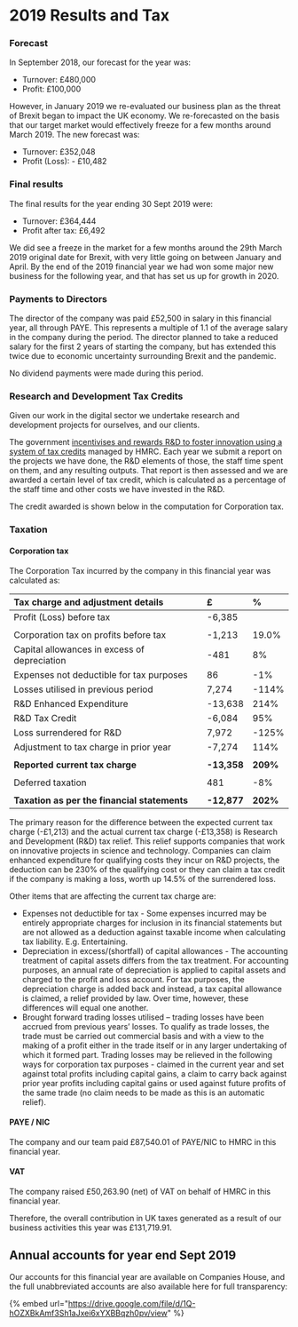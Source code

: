 # 2019 Results and Tax

### Forecast

In September 2018, our forecast for the year was:

* Turnover: £480,000
* Profit: £100,000

However, in January 2019 we re-evaluated our business plan as the threat of Brexit began to impact the UK economy. We re-forecasted on the basis that our target market would effectively freeze for a few months around March 2019. The new forecast was:

* Turnover: £352,048
* Profit \(Loss\): - £10,482

### Final results

The final results for the year ending 30 Sept 2019 were:

* Turnover: £364,444
* Profit after tax: £6,492

We did see a freeze in the market for a few months around the 29th March 2019 original date for Brexit, with very little going on between January and April. By the end of the 2019 financial year we had won some major new business for the following year, and that has set us up for growth in 2020.

### Payments to Directors

The director of the company was paid £52,500 in salary in this financial year, all through PAYE. This represents a multiple of 1.1 of the average salary in the company during the period. The director planned to take a reduced salary for the first 2 years of starting the company, but has extended this twice due to economic uncertainty surrounding Brexit and the pandemic.

No dividend payments were made during this period.

### Research and Development Tax Credits

Given our work in the digital sector we undertake research and development projects for ourselves, and our clients. 

The government [incentivises and rewards R&D to foster innovation using a system of tax credits](https://www.gov.uk/guidance/corporation-tax-research-and-development-tax-relief-for-small-and-medium-sized-enterprises) managed by HMRC. Each year we submit a report on the projects we have done, the R&D elements of those, the staff time spent on them, and any resulting outputs. That report is then assessed and we are awarded a certain level of tax credit, which is calculated as a percentage of the staff time and other costs we have invested in the R&D.

The credit awarded is shown below in the computation for Corporation tax.

### Taxation

#### Corporation tax

The Corporation Tax incurred by the company in this financial year was calculated as:

| Tax charge and adjustment details | £ | % |
| :--- | :--- | :--- |
| Profit \(Loss\) before tax | -6,385 |  |
|  |  |  |
| Corporation tax on profits before tax | -1,213 | 19.0% |
| Capital allowances in excess of depreciation | -481 | 8% |
| Expenses not deductible for tax purposes | 86 | -1% |
| Losses utilised in previous period | 7,274 | -114% |
| R&D Enhanced Expenditure | -13,638 | 214% |
| R&D Tax Credit | -6,084 | 95% |
| Loss surrendered for R&D | 7,972 | -125% |
| Adjustment to tax charge in prior year | -7,274 | 114% |
|  |  |  |
| **Reported current tax charge** | **-13,358** | **209%** |
|  |  |  |
| Deferred taxation | 481 | -8% |
|  |  |  |
| **Taxation as per the financial statements** | **-12,877** | **202%** |

The primary reason for the difference between the expected current tax charge \(-£1,213\) and the actual current tax charge \(-£13,358\) is Research and Development \(R&D\) tax relief. This relief supports companies that work on innovative projects in science and technology. Companies can claim enhanced expenditure for qualifying costs they incur on R&D projects, the deduction can be 230% of the qualifying cost or they can claim a tax credit if the company is making a loss, worth up 14.5% of the surrendered loss.

Other items that are affecting the current tax charge are:

* Expenses not deductible for tax - Some expenses incurred may be entirely appropriate charges for inclusion in its financial statements but are not allowed as a deduction against taxable income when calculating tax liability. E.g. Entertaining.
* Depreciation in excess/\(shortfall\) of capital allowances - The accounting treatment of capital assets differs from the tax treatment. For accounting purposes, an annual rate of depreciation is applied to capital assets and charged to the profit and loss account. For tax purposes, the depreciation charge is added back and instead, a tax capital allowance is claimed, a relief provided by law. Over time, however, these differences will equal one another.
* Brought forward trading losses utilised – trading losses have been accrued from previous years’ losses. To qualify as trade losses, the trade must be carried out commercial basis and with a view to the making of a profit either in the trade itself or in any larger undertaking of which it formed part. Trading losses may be relieved in the following ways for corporation tax purposes - claimed in the current year and set against total profits including capital gains, a claim to carry back against prior year profits including capital gains or used against future profits of the same trade \(no claim needs to be made as this is an automatic relief\).

#### PAYE / NIC

The company and our team paid £87,540.01 of PAYE/NIC to HMRC in this financial year.

#### VAT

The company raised £50,263.90 \(net\) of VAT on behalf of HMRC in this financial year.



Therefore, the overall contribution in UK taxes generated as a result of our business activities this year was £131,719.91.

## Annual accounts for year end Sept 2019

Our accounts for this financial year are available on Companies House, and the full unabbreviated accounts are also available here for full transparency:

{% embed url="https://drive.google.com/file/d/1Q-hOZXBkAmf3Sh1aJxei6xYXBBqzh0pv/view" %}



